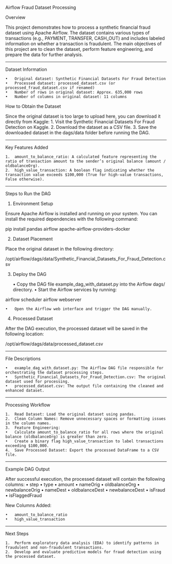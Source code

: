 Airflow Fraud Dataset Processing

Overview

This project demonstrates how to process a synthetic financial fraud dataset using Apache Airflow. The dataset contains various types of transactions (e.g., PAYMENT, TRANSFER, CASH_OUT) and includes labeled information on whether a transaction is fraudulent. The main objectives of this project are to clean the dataset, perform feature engineering, and prepare the data for further analysis.

---

Dataset Information

    •	Original dataset: Synthetic Financial Datasets For Fraud Detection
    •	Processed dataset: processed_dataset.csv (or processed_fraud_dataset.csv if renamed)
    •	Number of rows in original dataset: Approx. 635,000 rows
    •	Number of columns in original dataset: 11 columns

How to Obtain the Dataset

Since the original dataset is too large to upload here, you can download it directly from Kaggle: 1. Visit the Synthetic Financial Datasets For Fraud Detection on Kaggle. 2. Download the dataset as a CSV file. 3. Save the downloaded dataset in the dags/data folder before running the DAG.

---

Key Features Added

    1.	amount_to_balance_ratio: A calculated feature representing the ratio of transaction amount to the sender’s original balance (amount / oldbalanceOrg).
    2.	high_value_transaction: A boolean flag indicating whether the transaction value exceeds $100,000 (True for high-value transactions, False otherwise).

---

Steps to Run the DAG

1. Environment Setup

Ensure Apache Airflow is installed and running on your system. You can install the required dependencies with the following command:

pip install pandas airflow apache-airflow-providers-docker

2. Dataset Placement

Place the original dataset in the following directory:

/opt/airflow/dags/data/Synthetic_Financial_Datasets_For_Fraud_Detection.csv

3. Deploy the DAG

   • Copy the DAG file example_dag_with_dataset.py into the Airflow dags/ directory.
   • Start the Airflow services by running:

airflow scheduler
airflow webserver

    •	Open the Airflow web interface and trigger the DAG manually.

4. Processed Dataset

After the DAG execution, the processed dataset will be saved in the following location:

/opt/airflow/dags/data/processed_dataset.csv

---

File Descriptions

    •	example_dag_with_dataset.py: The Airflow DAG file responsible for orchestrating the dataset processing steps.
    •	Synthetic_Financial_Datasets_For_Fraud_Detection.csv: The original dataset used for processing.
    •	processed_dataset.csv: The output file containing the cleaned and enhanced dataset.

---

Processing Workflow

    1.	Read Dataset: Load the original dataset using pandas.
    2.	Clean Column Names: Remove unnecessary spaces or formatting issues in the column names.
    3.	Feature Engineering:
    •	Calculate amount_to_balance_ratio for all rows where the original balance (oldbalanceOrg) is greater than zero.
    •	Create a binary flag high_value_transaction to label transactions exceeding $100,000.
    4.	Save Processed Dataset: Export the processed DataFrame to a CSV file.

---

Example DAG Output

After successful execution, the processed dataset will contain the following columns:
• step
• type
• amount
• nameOrig
• oldbalanceOrg
• newbalanceOrig
• nameDest
• oldbalanceDest
• newbalanceDest
• isFraud
• isFlaggedFraud

New Columns Added:

    •	amount_to_balance_ratio
    •	high_value_transaction

---

Next Steps

    1.	Perform exploratory data analysis (EDA) to identify patterns in fraudulent and non-fraudulent transactions.
    2.	Develop and evaluate predictive models for fraud detection using the processed dataset.
